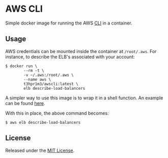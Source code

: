 # AWS CLI

Simple docker image for running the AWS [CLI](http://aws.amazon.com/documentation/cli/) in a container.

## Usage

AWS credentials can be mounted inside the container at `/root/.aws`.  For instance, to describe the ELB's associated with your account:

```shell
$ docker run \
		--rm -t \
		-v ~/.aws:/root/.aws \
		--name aws \
		t3hpr1m3/awscli:latest \
		elb describe-load-balancers
```

A simpler way to use this image is to wrap it in a shell function.  An example
can be found [here](https://github.com/t3hpr1m3/dotfiles/blob/master/home/.docker_wrappers#L1).

With this in place, the above command becomes:

```shell
$ aws elb describe-load-balancers
```

## License

Released under the [MIT License](http://www.opensource.org/licenses/MIT).
